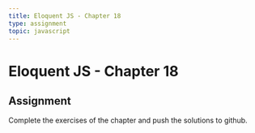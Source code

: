 ```yaml
---
title: Eloquent JS - Chapter 18
type: assignment
topic: javascript
---
```


# Eloquent JS - Chapter 18

## Assignment

Complete the exercises of the chapter and push the solutions to github.
